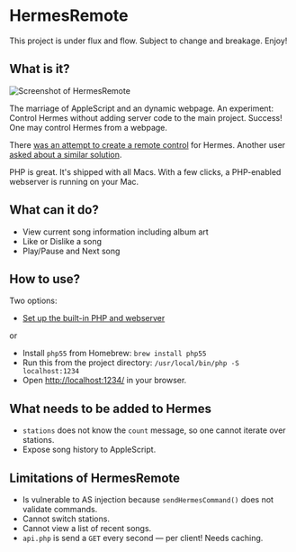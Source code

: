 # HermesRemote

This project is under flux and flow. Subject to change and breakage. Enjoy!

## What is it?

![Screenshot of HermesRemote](http://i.imgur.com/EVj9lY5.png)

The marriage of AppleScript and an dynamic webpage.
An experiment: Control Hermes without adding server code to the main project.
Success! One may control Hermes from a webpage.

There [was an attempt to create a remote control](https://github.com/HermesApp/Hermes/pull/75) for Hermes.
Another user [asked about a similar solution](https://github.com/HermesApp/Hermes/issues/100).

PHP is great. It's shipped with all Macs. With a few clicks, a PHP-enabled webserver is running on your Mac.

## What can it do?

- View current song information including album art
- Like or Dislike a song
- Play/Pause and Next song

## How to use?

Two options:
- [Set up the built-in PHP and webserver](http://apple.stackexchange.com/a/23757)

or
- Install `php55` from Homebrew: `brew install php55`
- Run this from the project directory: `/usr/local/bin/php -S localhost:1234`
- Open [http://localhost:1234/](http://localhost:1234/) in your browser.


## What needs to be added to Hermes

- `stations` does not know the `count` message, so one cannot iterate over stations.
- Expose song history to AppleScript.

## Limitations of HermesRemote

- Is vulnerable to AS injection because `sendHermesCommand()` does not validate commands.
- Cannot switch stations.
- Cannot view a list of recent songs.
- `api.php` is send a `GET` every second — per client! Needs caching.
